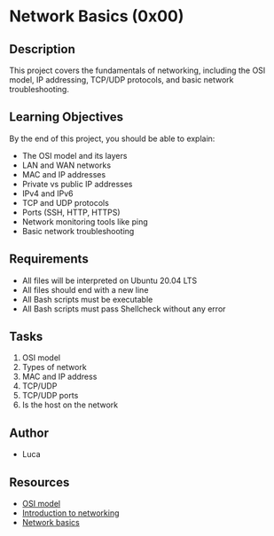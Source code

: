 # Network Basics (0x00)

## Description
This project covers the fundamentals of networking, including the OSI model, IP addressing, TCP/UDP protocols, and basic network troubleshooting.

## Learning Objectives
By the end of this project, you should be able to explain:
- The OSI model and its layers
- LAN and WAN networks
- MAC and IP addresses
- Private vs public IP addresses
- IPv4 and IPv6
- TCP and UDP protocols
- Ports (SSH, HTTP, HTTPS)
- Network monitoring tools like ping
- Basic network troubleshooting

## Requirements
- All files will be interpreted on Ubuntu 20.04 LTS
- All files should end with a new line
- All Bash scripts must be executable
- All Bash scripts must pass Shellcheck without any error

## Tasks
1. OSI model
2. Types of network
3. MAC and IP address
4. TCP/UDP
5. TCP/UDP ports
6. Is the host on the network

## Author
- Luca

## Resources
- [OSI model](https://en.wikipedia.org/wiki/OSI_model)
- [Introduction to networking](https://www.cisco.com/c/en/us/training-events/training-certifications/certifications/entry/ccent.html)
- [Network basics](https://www.cloudflare.com/learning/network-layer/what-is-networking/)
